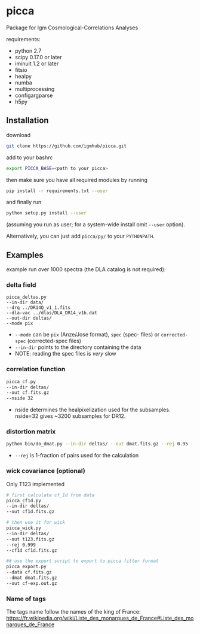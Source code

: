 # picca

Package for Igm Cosmological-Correlations Analyses

requirements:
*   python 2.7
*   scipy 0.17.0 or later
*   iminuit 1.2 or later
*   fitsio
*   healpy
*   numba
*   multiprocessing
*   configargparse
*   h5py

## Installation

download
```bash
git clone https://github.com/igmhub/picca.git
```

add to your bashrc
```bash
export PICCA_BASE=<path to your picca>
```

then make sure you have all required modules by running
```bash
pip install -r requirements.txt --user
```

and finally run
```bash
python setup.py install --user
```
(assuming you run as user; for a system-wide install omit `--user` option).

Alternatively, you can just add `picca/py/` to your `PYTHONPATH`.

## Examples

example run over 1000 spectra (the DLA catalog is not required):

### delta field

```
picca_deltas.py
--in-dir data/
--drq ../DR14Q_v1_1.fits
--dla-vac ../dlas/DLA_DR14_v1b.dat
--out-dir deltas/
--mode pix
```

*   `--mode` can be `pix` (Anze/Jose format), `spec` (spec- files) or `corrected-spec` (corrected-spec files)
*   `--in-dir` points to the directory containing the data
*   NOTE: reading the spec files is *very* slow

### correlation function

```bash
picca_cf.py
--in-dir deltas/
--out cf.fits.gz
--nside 32
```
*   nside determines the healpixelization used for the subsamples. nside=32 gives ~3200 subsamples for DR12.

### distortion matrix

```bash
python bin/do_dmat.py --in-dir deltas/ --out dmat.fits.gz --rej 0.95
```

*   `--rej` is 1-fraction of pairs used for the calculation

### wick covariance (optional)

Only T123 implemented

```bash
# first calculate cf_1d from data
picca_cf1d.py
--in-dir deltas/
--out cf1d.fits.gz

# then use it for wick
picca_wick.py
--in-dir deltas/
--out t123.fits.gz
--rej 0.999
--cf1d cf1d.fits.gz

## use the export script to export to picca fitter format
picca_export.py
--data cf.fits.gz
--dmat dmat.fits.gz
--out cf-exp.out.gz
```

### Name of tags

The tags name follow the names of the king of France:<br/>
https://fr.wikipedia.org/wiki/Liste_des_monarques_de_France#Liste_des_monarques_de_France
